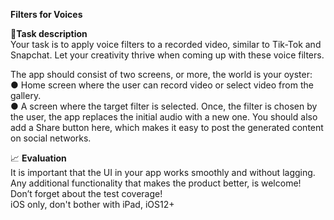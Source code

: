 **Filters for Voices**    

📱**Task description**   
Your task is to apply voice filters to a recorded video, similar to Tik-Tok and Snapchat. Let your creativity thrive when coming up with these voice filters.    

The app should consist of two screens, or more, the world is your oyster:   
●	Home screen where the user can record video or select video from the gallery.   
●	A screen where the target filter is selected. Once, the filter is chosen by the user, the app replaces the initial audio with a new one. You should also add a Share button here, which makes it easy to post the generated content on social networks.   
   
📈 **Evaluation**   
It is important that the UI in your app works smoothly and without lagging.   
Any additional functionality that makes the product better, is welcome!   
Don’t forget about the test coverage!   
iOS only, don't bother with iPad, iOS12+   
